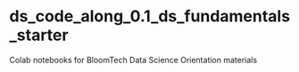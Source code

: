 # ds_code_along_0.1_ds_fundamentals_starter
Colab notebooks for BloomTech Data Science Orientation materials
